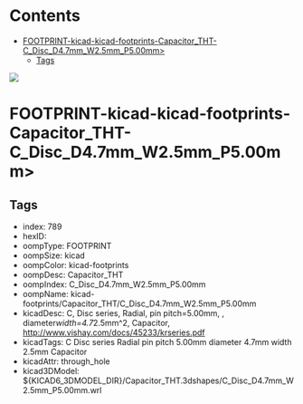 



Contents
========

* [FOOTPRINT-kicad-kicad-footprints-Capacitor_THT-C_Disc_D4.7mm_W2.5mm_P5.00mm>](#footprint-kicad-kicad-footprints-capacitor_tht-c_disc_d47mm_w25mm_p500mm)
	* [Tags](#tags)
  
![][im]
# FOOTPRINT-kicad-kicad-footprints-Capacitor_THT-C_Disc_D4.7mm_W2.5mm_P5.00mm>

## Tags

- index: 789
- hexID: 
- oompType: FOOTPRINT
- oompSize: kicad
- oompColor: kicad-footprints
- oompDesc: Capacitor_THT
- oompIndex: C_Disc_D4.7mm_W2.5mm_P5.00mm
- oompName: kicad-footprints/Capacitor_THT/C_Disc_D4.7mm_W2.5mm_P5.00mm
- kicadDesc: C, Disc series, Radial, pin pitch=5.00mm, , diameter*width=4.7*2.5mm^2, Capacitor, http://www.vishay.com/docs/45233/krseries.pdf
- kicadTags: C Disc series Radial pin pitch 5.00mm  diameter 4.7mm width 2.5mm Capacitor
- kicadAttr: through_hole
- kicad3DModel: ${KICAD6_3DMODEL_DIR}/Capacitor_THT.3dshapes/C_Disc_D4.7mm_W2.5mm_P5.00mm.wrl



[im]: image.png
